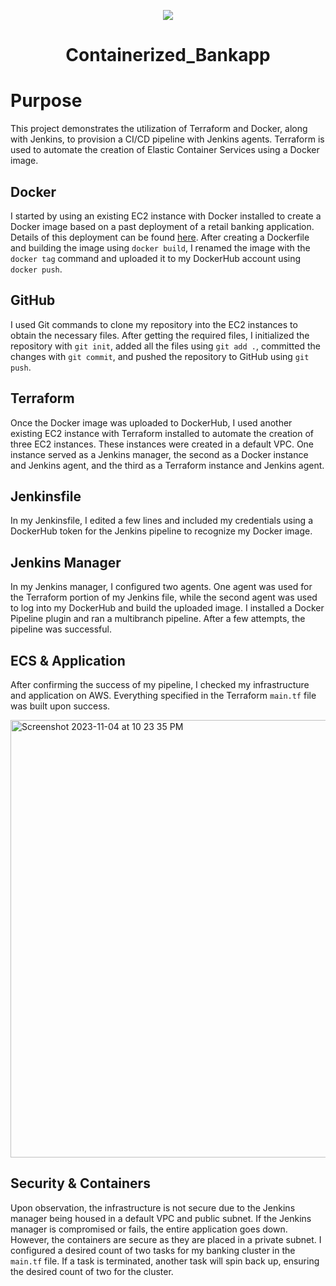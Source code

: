 <p align="center">
<img src="https://github.com/kura-labs-org/kuralabs_deployment_1/blob/main/Kuralogo.png">
</p>
<h1 align="center">Containerized_Bankapp<h1> 

# Purpose

This project demonstrates the utilization of Terraform and Docker, along with Jenkins, to provision a CI/CD pipeline with Jenkins agents. Terraform is used to automate the creation of Elastic Container Services using a Docker image.

## Docker

I started by using an existing EC2 instance with Docker installed to create a Docker image based on a past deployment of a retail banking application. Details of this deployment can be found [here](link_to_details). After creating a Dockerfile and building the image using `docker build`, I renamed the image with the `docker tag` command and uploaded it to my DockerHub account using `docker push`.

## GitHub

I used Git commands to clone my repository into the EC2 instances to obtain the necessary files. After getting the required files, I initialized the repository with `git init`, added all the files using `git add .`, committed the changes with `git commit`, and pushed the repository to GitHub using `git push`.

## Terraform

Once the Docker image was uploaded to DockerHub, I used another existing EC2 instance with Terraform installed to automate the creation of three EC2 instances. These instances were created in a default VPC. One instance served as a Jenkins manager, the second as a Docker instance and Jenkins agent, and the third as a Terraform instance and Jenkins agent.

## Jenkinsfile

In my Jenkinsfile, I edited a few lines and included my credentials using a DockerHub token for the Jenkins pipeline to recognize my Docker image.

## Jenkins Manager

In my Jenkins manager, I configured two agents. One agent was used for the Terraform portion of my Jenkins file, while the second agent was used to log into my DockerHub and build the uploaded image. I installed a Docker Pipeline plugin and ran a multibranch pipeline. After a few attempts, the pipeline was successful.

## ECS & Application

After confirming the success of my pipeline, I checked my infrastructure and application on AWS. Everything specified in the Terraform `main.tf` file was built upon success.

<img width="700" alt="Screenshot 2023-11-04 at 10 23 35 PM" src="https://github.com/Jmo-101/Containerized_Bankapp/assets/138607757/e25a79d5-37ba-4d81-bd02-5e423765377e">

## Security & Containers

Upon observation, the infrastructure is not secure due to the Jenkins manager being housed in a default VPC and public subnet. If the Jenkins manager is compromised or fails, the entire application goes down. However, the containers are secure as they are placed in a private subnet. I configured a desired count of two tasks for my banking cluster in the `main.tf` file. If a task is terminated, another task will spin back up, ensuring the desired count of two for the cluster.
